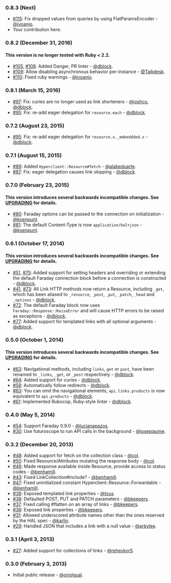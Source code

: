 ### 0.8.3 (Next)

* [#115](https://github.com/codegram/hyperclient/pull/115): Fix dropped values from queries by using FlatParamsEncoder - [@ivoanjo](https://github.com/ivoanjo).
* Your contribution here.

### 0.8.2 (December 31, 2016)

#### This version is no longer tested with Ruby < 2.2.

* [#105](https://github.com/codegram/hyperclient/pull/105), [#108](https://github.com/codegram/hyperclient/pull/108): Added Danger, PR linter - [@dblock](https://github.com/dblock).
* [#109](https://github.com/codegram/hyperclient/pull/109): Allow disabling asynchronous behavior per-instance - [@Talkdesk](https://github.com/Talkdesk).
* [#110](https://github.com/codegram/hyperclient/pull/110): Fixed ruby warnings - [@ivoanjo](https://github.com/ivoanjo).

### 0.8.1 (March 15, 2016)

* [#97](https://github.com/codegram/hyperclient/issues/97): Fix: curies are no longer used as link shorteners - [@joshco](https://github.com/joshco), [@dblock](https://github.com/dblock).
* [#95](https://github.com/codegram/hyperclient/issues/95): Fix: re-add eager delegation for `resource.each` - [@dblock](https://github.com/dblock).

### 0.7.2 (August 23, 2015)

* [#95](https://github.com/codegram/hyperclient/issues/95): Fix: re-add eager delegation for `resource.x._embeddded.x` - [@dblock](https://github.com/dblock).

### 0.7.1 (August 15, 2015)

* [#89](https://github.com/codegram/hyperclient/issues/89): Added `Hyperclient::Resource#fetch` - [@alabeduarte](https://github.com/alabeduarte).
* [#87](https://github.com/codegram/hyperclient/pull/87): Fix: eager delegation causes link skipping - [@dblock](https://github.com/dblock).

### 0.7.0 (February 23, 2015)

#### This version introduces several backwards incompatible changes. See [UPGRADING](UPGRADING.md) for details.

* [#80](https://github.com/codegram/hyperclient/pull/80): Faraday options can be passed to the connection on initialization - [@koenpunt](https://github.com/koenpunt).
* [#81](https://github.com/codegram/hyperclient/pull/81): The default Content-Type is now `application/hal+json` - [@koenpunt](https://github.com/koenpunt).

### 0.6.1 (October 17, 2014)

#### This version introduces several backwards incompatible changes. See [UPGRADING](UPGRADING.md) for details.

* [#51](https://github.com/codegram/hyperclient/issues/51), [#75](https://github.com/codegram/hyperclient/pull/75): Added support for setting headers and overriding or extending the default Faraday connection block before a connection is constructed - [@dblock](https://github.com/dblock).
* [#41](https://github.com/codegram/hyperclient/issues/41), [#73](https://github.com/codegram/hyperclient/pull/73): All Link HTTP methods now return a Resource, including `_get`, which has been aliased to `_resource`, `_post`, `_put`, `_patch`, `_head` and `_options` - [@dblock](https://github.com/dblock).
* [#72](https://github.com/codegram/hyperclient/pull/72): The default Faraday block now uses `Faraday::Response::RaiseError` and will cause HTTP errors to be raised as exceptions - [@dblock](https://github.com/dblock).
* [#77](https://github.com/codegram/hyperclient/pull/77): Added support for templated links with all optional arguments - [@dblock](https://github.com/dblock).

### 0.5.0 (October 1, 2014)

#### This version introduces several backwards incompatible changes. See [UPGRADING](UPGRADING.md) for details.

* [#63](https://github.com/codegram/hyperclient/pull/63): Navigational methods, including `links`, `get` or `post`, have been renamed to `_links`, `_get`, or `_post` respectively - [@dblock](https://github.com/dblock).
* [#64](https://github.com/codegram/hyperclient/issues/64): Added support for curies - [@dblock](https://github.com/dblock).
* [#58](https://github.com/codegram/hyperclient/issues/58): Automatically follow redirects - [@dblock](https://github.com/dblock).
* [#63](https://github.com/codegram/hyperclient/pull/63): You can omit the navigational elements, `api.links.products` is now equivalent to `api.products` - [@dblock](https://github.com/dblock).
* [#61](https://github.com/codegram/hyperclient/pull/61): Implemented Rubocop, Ruby-style linter - [@dblock](https://github.com/dblock).

### 0.4.0 (May 5, 2014)

* [#54](https://github.com/codegram/hyperclient/pull/54): Support Faraday 0.9.0 - [@lucianapazos](https://github.com/lucianapazos).
* [#30](https://github.com/codegram/hyperclient/pull/30): Use futuroscope to run API calls in the background - [@josepjaume](https://github.com/josepjaume).

### 0.3.2 (December 20, 2013)

* [#48](https://github.com/codegram/hyperclient/pull/48): Added support for fetch on the collection class - [@col](https://github.com/col).
* [#50](https://github.com/codegram/hyperclient/pull/50): Fixed Resource/Attributes mutating the response body - [@col](https://github.com/col).
* [#46](https://github.com/codegram/hyperclient/pull/46): Made response available inside Resource, provide access to status codes - [@benhamill](https://github.com/benhamill).
* [#43](https://github.com/codegram/hyperclient/pull/43): Fixed LinkCollection#include? - [@benhamill](https://github.com/benhamill).
* [#47](https://github.com/codegram/hyperclient/pull/47): Fixed uninitialized constant Hyperclient::Resource::Forwardable - [@benhamill](https://github.com/benhamill).
* [#39](https://github.com/codegram/hyperclient/pull/39): Exposed templated link properties - [@txus](https://github.com/txus).
* [#38](https://github.com/codegram/hyperclient/pull/38): Defaulted POST, PUT and PATCH parameters - [@bkeepers](https://github.com/bkeepers).
* [#37](https://github.com/codegram/hyperclient/pull/37): Fixed calling #flatten on an array of links - [@bkeepers](https://github.com/bkeepers).
* [#36](https://github.com/codegram/hyperclient/pull/36): Exposed link properties - [@bkeepers](https://github.com/bkeepers).
* [#31](https://github.com/codegram/hyperclient/pull/31): Allowed underscored attribute names other than the ones reserved by the HAL spec - [@karlin](https://github.com/karlin).
* [#29](https://github.com/codegram/hyperclient/pull/29): Handled JSON that includes a link with a null value - [@arbylee](https://github.com/arbylee).

### 0.3.1 (April 3, 2013)

* [#27](https://github.com/codegram/hyperclient/pull/27): Added support for collections of links - [@rehevkor5](https://github.com/rehevkor5).

### 0.3.0 (February 3, 2013)

* Initial public release - [@oriolgual](https://github.com/oriolgual).

